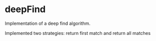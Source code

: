 # deepFind

Implementation of a deep find algorithm.

Implemented two strategies: return first match and return all matches
